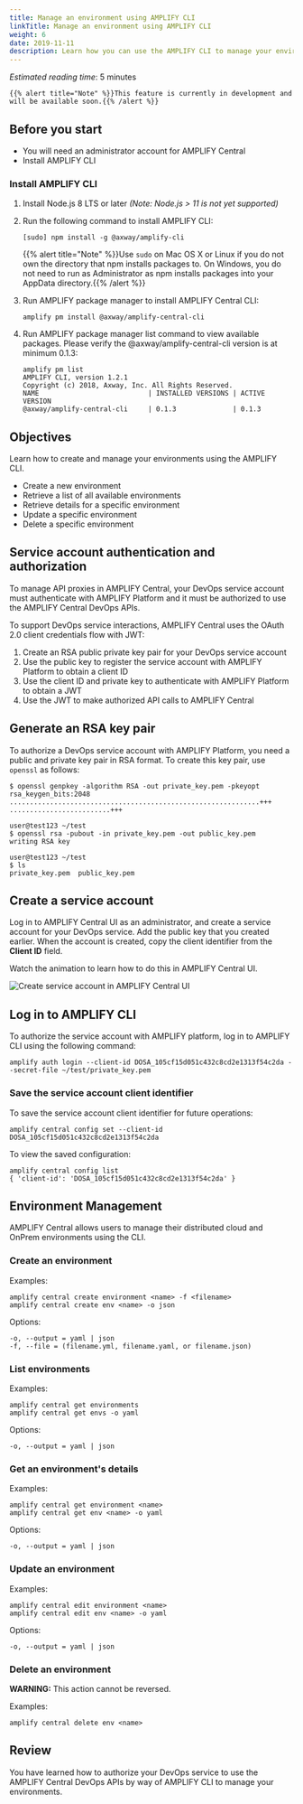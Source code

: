 ```yaml
---
title: Manage an environment using AMPLIFY CLI
linkTitle: Manage an environment using AMPLIFY CLI
weight: 6
date: 2019-11-11
description: Learn how you can use the AMPLIFY CLI to manage your environments.
---
```


*Estimated reading time*: 5 minutes

    {{% alert title="Note" %}}This feature is currently in development and will be available soon.{{% /alert %}}

## Before you start

* You will need an administrator account for AMPLIFY Central
* Install AMPLIFY CLI

### Install AMPLIFY CLI

1. Install Node.js 8 LTS or later *(Note: Node.js > 11 is not yet supported)*
2. Run the following command to install AMPLIFY CLI:

    ```
    [sudo] npm install -g @axway/amplify-cli
    ```

    {{% alert title="Note" %}}Use `sudo` on Mac OS X or Linux if you do not own the directory that npm installs packages to. On Windows, you do not need to run as Administrator as npm installs packages into your AppData directory.{{% /alert %}}

3. Run AMPLIFY package manager to install AMPLIFY Central CLI:

    ```
    amplify pm install @axway/amplify-central-cli
    ```

4. Run AMPLIFY package manager list command to view available packages. Please verify the @axway/amplify-central-cli version is at minimum 0.1.3:

    ```
    amplify pm list
    AMPLIFY CLI, version 1.2.1
    Copyright (c) 2018, Axway, Inc. All Rights Reserved.
    NAME                           | INSTALLED VERSIONS | ACTIVE VERSION
    @axway/amplify-central-cli     | 0.1.3              | 0.1.3
    ```

## Objectives

Learn how to create and manage your environments using the AMPLIFY CLI.

* Create a new environment
* Retrieve a list of all available environments
* Retrieve details for a specific environment
* Update a specific environment
* Delete a specific environment

## Service account authentication and authorization

To manage API proxies in AMPLIFY Central, your DevOps service account must authenticate with AMPLIFY Platform and it must be authorized to use the AMPLIFY Central DevOps APIs.

To support DevOps service interactions, AMPLIFY Central uses the OAuth 2.0 client credentials flow with JWT:

1. Create an RSA public private key pair for your DevOps service account
2. Use the public key to register the service account with AMPLIFY Platform to obtain a client ID
3. Use the client ID and private key to authenticate with AMPLIFY Platform to obtain a JWT
4. Use the JWT to make authorized API calls to AMPLIFY Central

## Generate an RSA key pair

To authorize a DevOps service account with AMPLIFY Platform, you need a public and private key pair in RSA format. To create this key pair, use `openssl` as follows:

```
$ openssl genpkey -algorithm RSA -out private_key.pem -pkeyopt rsa_keygen_bits:2048
..............................................................+++
.........................+++

user@test123 ~/test
$ openssl rsa -pubout -in private_key.pem -out public_key.pem
writing RSA key

user@test123 ~/test
$ ls
private_key.pem  public_key.pem
```

## Create a service account

Log in to AMPLIFY Central UI as an administrator, and create a service account for your DevOps service. Add the public key that you created earlier. When the account is created, copy the client identifier from the **Client ID** field.

Watch the animation to learn how to do this in AMPLIFY Central UI.

![Create service account in AMPLIFY Central UI](/Images/central/service_account_animation.gif)

## Log in to AMPLIFY CLI

To authorize the service account with AMPLIFY platform, log in to AMPLIFY CLI using the following command:

```
amplify auth login --client-id DOSA_105cf15d051c432c8cd2e1313f54c2da --secret-file ~/test/private_key.pem
```

### Save the service account client identifier

To save the service account client identifier for future operations:

```
amplify central config set --client-id DOSA_105cf15d051c432c8cd2e1313f54c2da
```

To view the saved configuration:

```
amplify central config list
{ 'client-id': 'DOSA_105cf15d051c432c8cd2e1313f54c2da' }
```

## Environment Management

AMPLIFY Central allows users to manage their distributed cloud and OnPrem environments using the CLI.

### Create an environment


Examples:

```
amplify central create environment <name> -f <filename>
amplify central create env <name> -o json
```

Options:

```
-o, --output = yaml | json
-f, --file = (filename.yml, filename.yaml, or filename.json)
```

### List environments

Examples:

```
amplify central get environments
amplify central get envs -o yaml
```

Options:

```
-o, --output = yaml | json
```

### Get an environment's details

Examples:

```
amplify central get environment <name>
amplify central get env <name> -o yaml
```

Options:

```
-o, --output = yaml | json
```

### Update an environment

Examples:

```
amplify central edit environment <name>
amplify central edit env <name> -o yaml
```

Options:

```
-o, --output = yaml | json
```

### Delete an environment

**WARNING:** This action cannot be reversed.

Examples:

```
amplify central delete env <name>
```

## Review

You have learned how to authorize your DevOps service to use the AMPLIFY Central DevOps APIs by way of AMPLIFY CLI to manage your environments.
